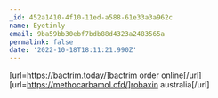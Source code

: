 ```yaml
---
_id: 452a1410-4f10-11ed-a588-61e33a3a962c
name: Eyetinly
email: 9ba59bb30ebf7bdb88d4323a2483565a
permalink: false
date: '2022-10-18T18:11:21.990Z'
---
```

[url=https://bactrim.today/]bactrim order online[/url] [url=https://methocarbamol.cfd/]robaxin australia[/url]
